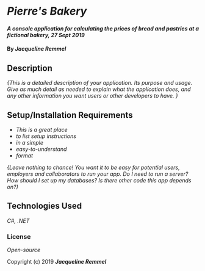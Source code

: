 # _Pierre's Bakery_

#### _A console application for calculating the prices of bread and pastries at a fictional bakery, 27 Sept 2019_

#### By _**Jacqueline Remmel**_

## Description

_{This is a detailed description of your application. Its purpose and usage.  Give as much detail as needed to explain what the application does, and any other information you want users or other developers to have. }_

## Setup/Installation Requirements

* _This is a great place_
* _to list setup instructions_
* _in a simple_
* _easy-to-understand_
* _format_

_{Leave nothing to chance! You want it to be easy for potential users, employers and collaborators to run your app. Do I need to run a server? How should I set up my databases? Is there other code this app depends on?}_


## Technologies Used

_C#, .NET_

### License

*Open-source*

Copyright (c) 2019 **_Jacqueline Remmel_**